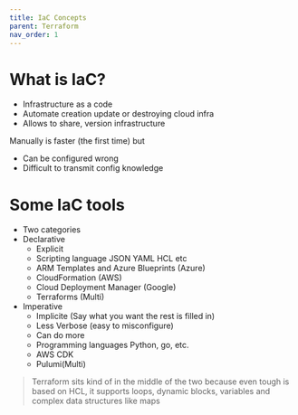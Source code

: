 ```yaml
---
title: IaC Concepts
parent: Terraform
nav_order: 1
---
```


# What is IaC?

- Infrastructure as a code
- Automate creation update or destroying cloud infra
- Allows to share, version infrastructure

Manually is faster (the first time) but
- Can be configured wrong
- Difficult to transmit config knowledge

# Some IaC tools

- Two categories
- Declarative
  - Explicit
  - Scripting language JSON YAML HCL etc
  - ARM Templates and Azure Blueprints (Azure)
  - CloudFormation (AWS)
  - Cloud Deployment Manager (Google)
  - Terraforms (Multi)
- Imperative
  - Implicite (Say what you want the rest is filled in)
  - Less Verbose (easy to misconfigure)
  - Can do more
  - Programming languages Python, go, etc.
  - AWS CDK
  - Pulumi(Multi)

> Terraform sits kind of in the middle of the two because even tough is based on HCL, it supports loops, dynamic blocks, variables and complex data structures like maps
